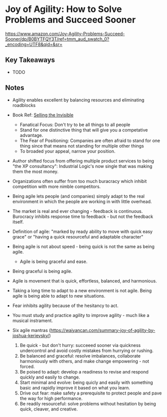 # Joy of Agility: How to Solve Problems and Succeed Sooner

<https://www.amazon.com/Joy-Agility-Problems-Succeed-Sooner/dp/B0BYTFQY3T/ref=tmm_aud_swatch_0?_encoding=UTF8&qid=&sr=>

## Key Takeaways

* TODO

## Notes

* Agility enables excellent by balancing resources and eliminating roadblocks

* Book Ref: [Selling the Invisible](https://www.amazon.com/Selling-Invisible-Harry-Beckwith-audiobook/dp/B001C1MT6O/ref=tmm_aud_swatch_0?_encoding=UTF8&qid=&sr=)
  * Fanatical Focus: Don't try to be all things to all people
  * Stand for one distinctive thing that will give you a competative advantage.
  * The Fear of Positioning: Companies are often afraid to stand for one thing since that means not standing for multiple other things
  * To broaded your appeal, narrow your position.
* Author shifted focus from offering multiple product services to being "the XP consultancy": Industrial Logic's now single that was making them the most money.

* Organizations often suffer from too much buracracy which inhibit competition with more nimble competitors.
* Being agile lets people (and companies) simply adapt to the real environment in which the people are working in with little overhead.
* The market is real and ever changing - feedback is continuous. Burocracy inhibits response time to feedback - but not the feedback itself.

* Definition of agile: "marked by ready ability to move with quick easy grace" or "having a quick resourceful and adaptable character"
* Being agile is not about speed - being quick is not the same as being agile.
  * Agile is being graceful and ease.
* Being graceful is being agile.
* Agile is movement that is quick, effortless, balanced, and harmonious.
* Taking a long time to adapt to a new environment is not agile. Being agile is being able to adapt to new situations.
* Fear inhibits agility because of the hesitancy to act.
* You must study and practice agility to improve agility - much like a musical instrament.

* Six agile mantras (<https://waiyancan.com/summary-joy-of-agility-by-joshua-kerievsky/>)
  1. Be quick - but don't hurry: succeeed sooner via quickness undercontrol and avoid costly mistakes from hurrying or rushing.
  1. Be balanced and graceful: resolve imbalances, collaborate harmoniously with others, and make change empowering - not forced.
  1. Be poised to adapt: develop a readiness to revise and respond quickly and easily to change.
  1. Start minimal and evolve: being quicly and easily with something basic and rapidly improve it based on what you learn.
  1. Drive out fear: make safety a prerequisite to protect people and pave the way for high performance.
  1. Be readily resourceful: solve problems without hesitation by being quick, cleaver, and creative.
